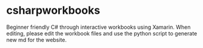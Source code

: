 # csharpworkbooks
Beginner friendly C# through interactive workbooks using Xamarin.
When editing, please edit the workbook files and use the python script to generate new md for the website.
